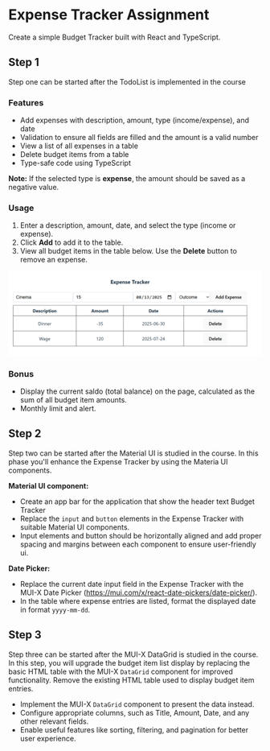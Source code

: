 # Expense Tracker Assignment

Create a simple Budget Tracker built with React and TypeScript.
## Step 1
Step one can be started after the TodoList is implemented in the course

### Features
- Add expenses with description, amount, type (income/expense), and date
- Validation to ensure all fields are filled and the amount is a valid number
- View a list of all expenses in a table
- Delete budget items from a table
- Type-safe code using TypeScript

**Note:** If the selected type is **expense**, the amount should be saved as a negative value.

### Usage
1. Enter a description, amount, date, and select the type (income or expense).
2. Click **Add** to add it to the table.
3. View all budget items in the table below. Use the **Delete** button to remove an expense.

![Expense tracker](./src/assets/screenshot.png)

### Bonus
- Display the current saldo (total balance) on the page, calculated as the sum of all budget item amounts.
- Monthly limit and alert.

## Step 2
Step two can be started after the Material UI is studied in the course. In this phase you'll enhance the Expense Tracker by using the Materia UI components.

**Material UI component:**
- Create an app bar for the application that show the header text Budget Tracker
- Replace the `input` and `button` elements in the Expense Tracker with suitable Material UI components.
- Input elements and button should be horizontally aligned and add proper spacing and margins between each component to ensure user-friendly ui.

**Date Picker:**
- Replace the current date input field in the Expense Tracker with the MUI-X Date Picker (https://mui.com/x/react-date-pickers/date-picker/).
- In the table where expense entries are listed, format the displayed date in format `yyyy-mm-dd`.

## Step 3
Step three can be started after the MUI-X DataGrid is studied in the course. In this step, you will upgrade the budget item list display by replacing the basic HTML table with the MUI-X `DataGrid` component for improved functionality.
Remove the existing HTML table used to display budget item entries.

- Implement the MUI-X `DataGrid` component to present the data instead.
- Configure appropriate columns, such as Title, Amount, Date, and any other relevant fields.
- Enable useful features like sorting, filtering, and pagination for better user experience.



